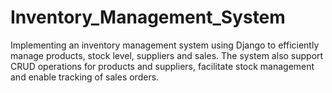 # Inventory_Management_System
Implementing an inventory management system using Django to efficiently manage products, stock level, suppliers and sales. The system also support CRUD operations for products and suppliers, facilitate stock management and enable tracking of sales orders.
